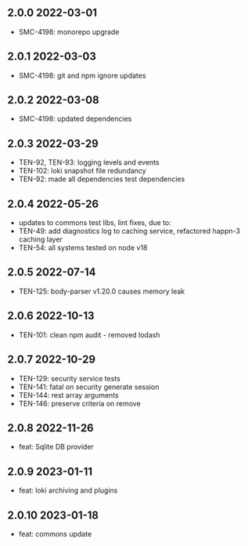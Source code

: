 2.0.0 2022-03-01
-----------------
  - SMC-4198: monorepo upgrade

2.0.1 2022-03-03
-----------------
  - SMC-4198: git and npm ignore updates

2.0.2 2022-03-08
-----------------
  - SMC-4198: updated dependencies

2.0.3 2022-03-29
-----------------
  - TEN-92, TEN-93: logging levels and events
  - TEN-102: loki snapshot  file redundancy
  - TEN-92: made all dependencies test dependencies

2.0.4 2022-05-26
-----------------
  - updates to commons test libs, lint fixes, due to:
  - TEN-49: add diagnostics log to caching service, refactored happn-3 caching layer
  - TEN-54: all systems tested on node v18

2.0.5 2022-07-14
-----------------
  - TEN-125: body-parser v1.20.0 causes memory leak

2.0.6 2022-10-13
-----------------
  - TEN-101: clean npm audit - removed lodash

2.0.7 2022-10-29
-----------------
  - TEN-129: security service tests
  - TEN-141: fatal on security generate session
  - TEN-144: rest array arguments
  - TEN-146: preserve criteria on remove

2.0.8 2022-11-26
-----------------
  - feat: Sqlite DB provider

2.0.9 2023-01-11
-----------------
  - feat: loki archiving and plugins 

2.0.10 2023-01-18
-----------------
  - feat: commons update
